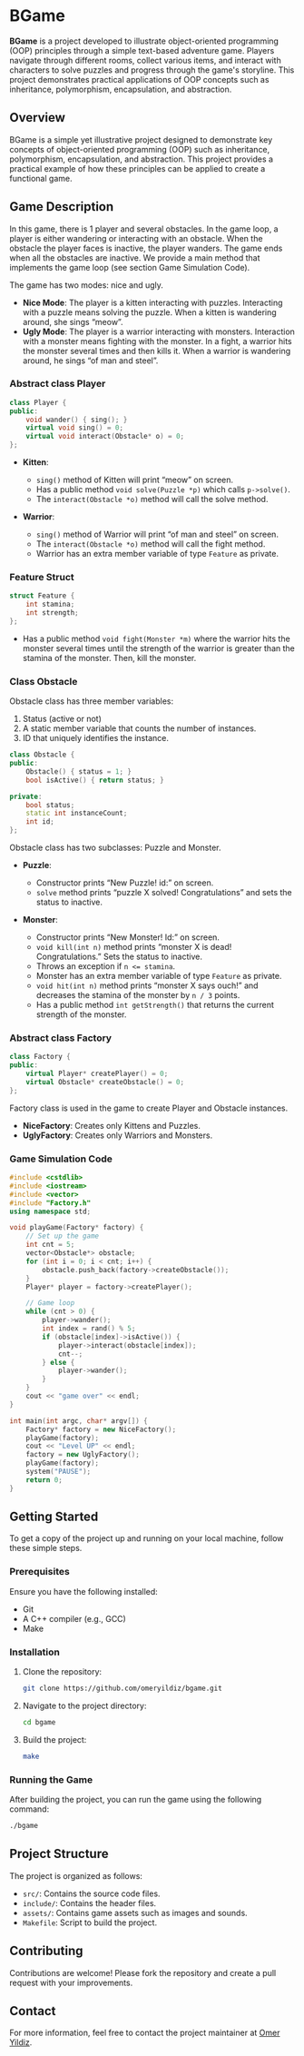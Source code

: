 # BGame

**BGame** is a project developed to illustrate object-oriented programming (OOP) principles through a simple text-based adventure game. Players navigate through different rooms, collect various items, and interact with characters to solve puzzles and progress through the game's storyline. This project demonstrates practical applications of OOP concepts such as inheritance, polymorphism, encapsulation, and abstraction.

## Overview

BGame is a simple yet illustrative project designed to demonstrate key concepts of object-oriented programming (OOP) such as inheritance, polymorphism, encapsulation, and abstraction. This project provides a practical example of how these principles can be applied to create a functional game.

## Game Description

In this game, there is 1 player and several obstacles. In the game loop, a player is either wandering or interacting with an obstacle. When the obstacle the player faces is inactive, the player wanders. The game ends when all the obstacles are inactive. We provide a main method that implements the game loop (see section Game Simulation Code).

The game has two modes: nice and ugly.

- **Nice Mode**: The player is a kitten interacting with puzzles. Interacting with a puzzle means solving the puzzle. When a kitten is wandering around, she sings “meow”.
- **Ugly Mode**: The player is a warrior interacting with monsters. Interaction with a monster means fighting with the monster. In a fight, a warrior hits the monster several times and then kills it. When a warrior is wandering around, he sings “of man and steel”.

### Abstract class Player

```cpp
class Player {
public:
    void wander() { sing(); }
    virtual void sing() = 0;
    virtual void interact(Obstacle* o) = 0;
};
```

- **Kitten**:
  - `sing()` method of Kitten will print “meow” on screen.
  - Has a public method `void solve(Puzzle *p)` which calls `p->solve()`.
  - The `interact(Obstacle *o)` method will call the solve method.

- **Warrior**:
  - `sing()` method of Warrior will print “of man and steel” on screen.
  - The `interact(Obstacle *o)` method will call the fight method.
  - Warrior has an extra member variable of type `Feature` as private.

### Feature Struct

```cpp
struct Feature {
    int stamina;
    int strength;
};
```

- Has a public method `void fight(Monster *m)` where the warrior hits the monster several times until the strength of the warrior is greater than the stamina of the monster. Then, kill the monster.

### Class Obstacle

Obstacle class has three member variables:
1. Status (active or not)
2. A static member variable that counts the number of instances.
3. ID that uniquely identifies the instance.

```cpp
class Obstacle {
public:
    Obstacle() { status = 1; }
    bool isActive() { return status; }

private:
    bool status;
    static int instanceCount;
    int id;
};
```

Obstacle class has two subclasses: Puzzle and Monster.

- **Puzzle**:
  - Constructor prints “New Puzzle! id:” on screen.
  - `solve` method prints “puzzle X solved! Congratulations” and sets the status to inactive.

- **Monster**:
  - Constructor prints “New Monster! Id:” on screen.
  - `void kill(int n)` method prints “monster X is dead! Congratulations.” Sets the status to inactive.
  - Throws an exception if `n <= stamina`.
  - Monster has an extra member variable of type `Feature` as private.
  - `void hit(int n)` method prints “monster X says ouch!” and decreases the stamina of the monster by `n / 3` points.
  - Has a public method `int getStrength()` that returns the current strength of the monster.

### Abstract class Factory

```cpp
class Factory {
public:
    virtual Player* createPlayer() = 0;
    virtual Obstacle* createObstacle() = 0;
};
```

Factory class is used in the game to create Player and Obstacle instances. 

- **NiceFactory**: Creates only Kittens and Puzzles.
- **UglyFactory**: Creates only Warriors and Monsters.

### Game Simulation Code

```cpp
#include <cstdlib>
#include <iostream>
#include <vector>
#include "Factory.h"
using namespace std;

void playGame(Factory* factory) {
    // Set up the game
    int cnt = 5;
    vector<Obstacle*> obstacle;
    for (int i = 0; i < cnt; i++) {
        obstacle.push_back(factory->createObstacle());
    }
    Player* player = factory->createPlayer();

    // Game loop
    while (cnt > 0) {
        player->wander();
        int index = rand() % 5;
        if (obstacle[index]->isActive()) {
            player->interact(obstacle[index]);
            cnt--;
        } else {
            player->wander();
        }
    }
    cout << "game over" << endl;
}

int main(int argc, char* argv[]) {
    Factory* factory = new NiceFactory();
    playGame(factory);
    cout << "Level UP" << endl;
    factory = new UglyFactory();
    playGame(factory);
    system("PAUSE");
    return 0;
}
```

## Getting Started

To get a copy of the project up and running on your local machine, follow these simple steps.

### Prerequisites

Ensure you have the following installed:
- Git
- A C++ compiler (e.g., GCC)
- Make

### Installation

1. Clone the repository:
   ```sh
   git clone https://github.com/omeryildiz/bgame.git
   ```
2. Navigate to the project directory:
   ```sh
   cd bgame
   ```
3. Build the project:
   ```sh
   make
   ```

### Running the Game

After building the project, you can run the game using the following command:
```sh
./bgame
```

## Project Structure

The project is organized as follows:

- `src/`: Contains the source code files.
- `include/`: Contains the header files.
- `assets/`: Contains game assets such as images and sounds.
- `Makefile`: Script to build the project.

## Contributing

Contributions are welcome! Please fork the repository and create a pull request with your improvements.


## Contact

For more information, feel free to contact the project maintainer at [Omer Yildiz](https://www.omeryildiz.org).

